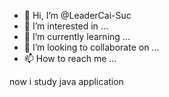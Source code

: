 - 👋 Hi, I’m @LeaderCai-Suc
- 👀 I’m interested in ...
- 🌱 I’m currently learning ...
- 💞️ I’m looking to collaborate on ...
- 📫 How to reach me ...

<!---
LeaderCai-Suc/LeaderCai-Suc is a ✨ special ✨ repository because its `README.md` (this file) appears on your GitHub profile.
You can click the Preview link to take a look at your changes.
--->
now i study java application
